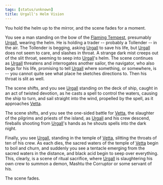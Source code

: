 ```yaml
---
tags: [status/unknown]
title: Urgall's Helm Vision
---
```


You hold the helm up to the mirror, and the scene fades for a moment. 

You see a man standing on the bow of the [Flaming Tempest](<../../../things/ships/flaming-tempest.md>), presumably [Urgall](<../../../people/skaer/urgall-the-black.md>), wearing the helm. He is holding a trader -- probably a Tollender -- in the air. The Tollender is begging, asking [Urgall](<../../../people/skaer/urgall-the-black.md>) to save his life, but [Urgall](<../../../people/skaer/urgall-the-black.md>) does not seem to care, and slashes in throat. A strange dark mist creeps out of the slit throat, seeming to seep into [Urgall](<../../../people/skaer/urgall-the-black.md>)'s helm. The scene continues as [Urgall](<../../../people/skaer/urgall-the-black.md>) threatens and interrogates another sailor, the navigator, who also begs for his life, promising to tell [Urgall](<../../../people/skaer/urgall-the-black.md>) where something, or somewhere, is -- you cannot quite see what place he sketches directions to. Then his throat is slit as well.

The scene shifts, and you see [Urgall](<../../../people/skaer/urgall-the-black.md>) standing on the deck of ship, caught in an act of twisted devotion, as he casts a spell to control the waters, causing the ship to turn, and sail straight into the wind, propelled by the spell, as it approaches [Vetta](<../../../gazetteer/western-green-sea/skaerhem/vetta.md>). 

The scene shifts, and you see the one-sided battle for [Vetta](<../../../gazetteer/western-green-sea/skaerhem/vetta.md>), the slaughter of the pilgrims and priests of the island, as [Urgall](<../../../people/skaer/urgall-the-black.md>) and his crew descend, fireballs shooting from [Urgall](<../../../people/skaer/urgall-the-black.md>)'s hands as he shouts spells into the dark night. 

Finally, you see [Urgall](<../../../people/skaer/urgall-the-black.md>), standing in the temple of [Vetta](<../../../gazetteer/western-green-sea/skaerhem/vetta.md>), slitting the throats of ten of his crew. As each dies, the sacred waters of the temple of [Vetta](<../../../gazetteer/western-green-sea/skaerhem/vetta.md>) begin to boil and churn, and suddenly you see a tentacle emerging from the sacred waters in the distance, and black acid begin to seep over everything. This, clearly, is a scene of ritual sacrifice, where [Urgall](<../../../people/skaer/urgall-the-black.md>) is slaughtering his own crew to summon a demon, Mashtu the Corruptor or some servant of his. 

The scene fades.
